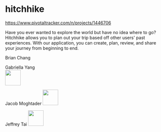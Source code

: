 # hitchhike

https://www.pivotaltracker.com/n/projects/1446706

Have you ever wanted to explore the world but have no idea where to go? Hitchhike allows you to plan out your trip based off other users' past experiences. With our application, you can create, plan, review, and share your journey from beginning to end.

Brian Chang<br/>

Gabriella Yang<br/>
<img src="https://media.licdn.com/media/p/1/000/221/115/1d413d9.jpg" height="50px" width="50px"/><br/>

Jacob Moghtader
<img src="https://media.licdn.com/media/p/6/005/08e/0bf/22657ad.jpg" height="50px" width="50px"/><br/>

Jeffrey Tai
<img src="https://media.licdn.com/media/AAEAAQAAAAAAAANCAAAAJGJhZmM2YTlhLTIzOWUtNGM5ZC1iNDQwLThmNjY5ZWY1MDZkNw.jpg" height="50px" width="50px"/><br/>
